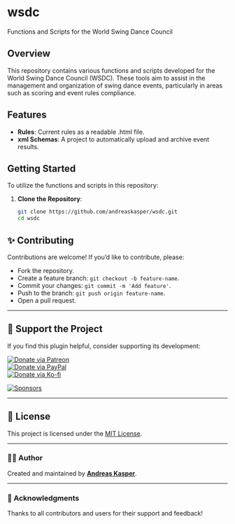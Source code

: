 # wsdc
Functions and Scripts for the World Swing Dance Council

## Overview

This repository contains various functions and scripts developed for the World Swing Dance Council (WSDC). These tools aim to assist in the management and organization of swing dance events, particularly in areas such as scoring and event rules compliance.

## Features

- **Rules**: Current rules as a readable .html file.
- **xml Schemas**: A project to automatically upload and archive event results.

## Getting Started

To utilize the functions and scripts in this repository:

1. **Clone the Repository**:
   ```bash
   git clone https://github.com/andreaskasper/wsdc.git
   cd wsdc
   ```

## ✨ Contributing  
Contributions are welcome! If you’d like to contribute, please:  
- Fork the repository.  
- Create a feature branch: `git checkout -b feature-name`.  
- Commit your changes: `git commit -m 'Add feature'`.  
- Push to the branch: `git push origin feature-name`.  
- Open a pull request.  

---

## 🤝 Support the Project  
If you find this plugin helpful, consider supporting its development:  

[![Donate via Patreon](https://img.shields.io/badge/Donate-Patreon-orange.svg?style=for-the-badge)](https://www.patreon.com/AndreasKasper)  
[![Donate via PayPal](https://img.shields.io/badge/Donate-PayPal-blue.svg?style=for-the-badge)](https://www.paypal.me/AndreasKasper)  
[![Donate via Ko-fi](https://img.shields.io/badge/Donate-Ko--fi-red.svg?style=for-the-badge)](https://ko-fi.com/andreaskasper)  

[![Sponsors](https://img.shields.io/github/sponsors/andreaskasper)](https://github.com/sponsors/andreaskasper)  

---

## 📄 License  
This project is licensed under the [MIT License](LICENSE).  

---

### 👨‍💻 Author  
Created and maintained by **[Andreas Kasper](https://github.com/AndreasKasper)**.  

---

### 🌟 Acknowledgments  
Thanks to all contributors and users for their support and feedback!  
